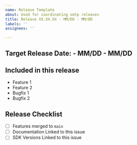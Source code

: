 ```yaml
---
name: Release Template
about: Used for coordinating xmtp releases
title: Release XX.XX.XX - MM/DD - MM/DD
labels: ''
assignees: ''

---
```


## Target Release Date: - MM/DD - MM/DD

## Included in this release
- Feature 1
- Feature 2
- Bugfix 1
- Bugfix 2

## Release Checklist
- [ ] Features merged to `main`
- [ ] Documentation Linked to this issue
- [ ] SDK Versions Linked to this issue
